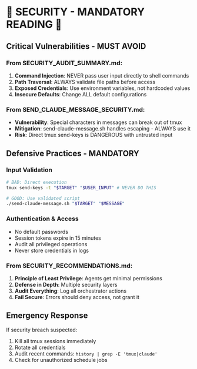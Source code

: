 # 🚨 SECURITY - MANDATORY READING 🚨

## Critical Vulnerabilities - MUST AVOID

### From SECURITY_AUDIT_SUMMARY.md:
1. **Command Injection**: NEVER pass user input directly to shell commands
2. **Path Traversal**: ALWAYS validate file paths before access
3. **Exposed Credentials**: Use environment variables, not hardcoded values
4. **Insecure Defaults**: Change ALL default configurations

### From SEND_CLAUDE_MESSAGE_SECURITY.md:
- **Vulnerability**: Special characters in messages can break out of tmux
- **Mitigation**: send-claude-message.sh handles escaping - ALWAYS use it
- **Risk**: Direct tmux send-keys is DANGEROUS with untrusted input

## Defensive Practices - MANDATORY

### Input Validation
```bash
# BAD: Direct execution
tmux send-keys -t "$TARGET" "$USER_INPUT" # NEVER DO THIS

# GOOD: Use validated script
./send-claude-message.sh "$TARGET" "$MESSAGE"
```

### Authentication & Access
- No default passwords
- Session tokens expire in 15 minutes
- Audit all privileged operations
- Never store credentials in logs

### From SECURITY_RECOMMENDATIONS.md:
1. **Principle of Least Privilege**: Agents get minimal permissions
2. **Defense in Depth**: Multiple security layers
3. **Audit Everything**: Log all orchestrator actions
4. **Fail Secure**: Errors should deny access, not grant it

## Emergency Response
If security breach suspected:
1. Kill all tmux sessions immediately
2. Rotate all credentials
3. Audit recent commands: `history | grep -E 'tmux|claude'`
4. Check for unauthorized schedule jobs
